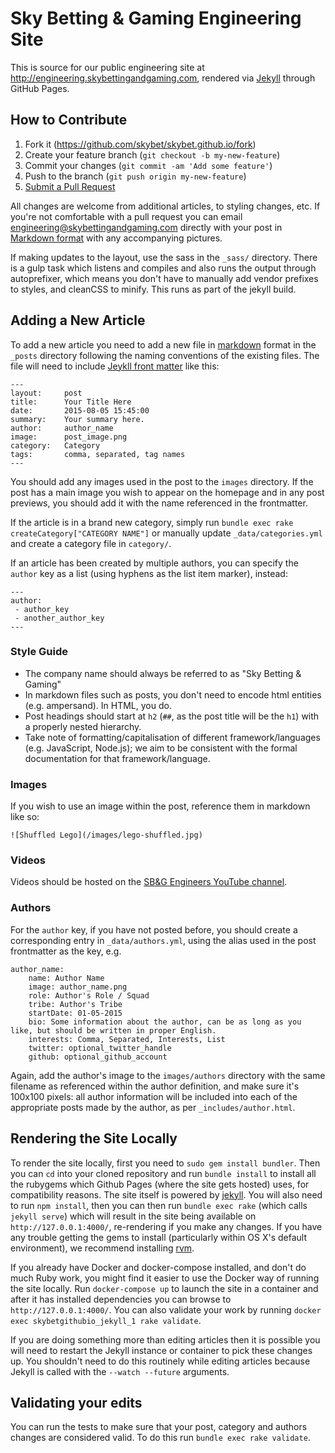 Sky Betting & Gaming Engineering Site
=====================================

This is source for our public engineering site at http://engineering.skybettingandgaming.com, rendered via [Jekyll](https://jekyllrb.com/docs/home/) through GitHub Pages.

## How to Contribute

1. Fork it (https://github.com/skybet/skybet.github.io/fork)
2. Create your feature branch (`git checkout -b my-new-feature`)
3. Commit your changes (`git commit -am 'Add some feature'`)
4. Push to the branch (`git push origin my-new-feature`)
5. [Submit a Pull Request](https://help.github.com/articles/using-pull-requests/)

All changes are welcome from additional articles, to styling changes, etc. If you're not comfortable with a pull request you can email <engineering@skybettingandgaming.com> directly with your post in [Markdown format](https://help.github.com/articles/getting-started-with-writing-and-formatting-on-github/) with any accompanying pictures.

If making updates to the layout, use the sass in the `_sass/` directory. There is a gulp task which listens and compiles and also runs the output through autoprefixer, which means you don't have to manually add vendor prefixes to styles, and cleanCSS to minify. This runs as part of the jekyll build.

## Adding a New Article

To add a new article you need to add a new file in [markdown](https://guides.github.com/features/mastering-markdown/) format in the `_posts` directory following the naming conventions of the existing files. The file will need to include [Jeykll front matter](http://jekyllrb.com/docs/frontmatter/) like this:

    ---
    layout:     post
    title:      Your Title Here
    date:       2015-08-05 15:45:00
    summary:    Your summary here.
    author:     author_name
    image:      post_image.png
    category:   Category
    tags:       comma, separated, tag names
    ---

You should add any images used in the post to the `images` directory.  If the post has a main image you wish to appear on the homepage and in any post previews, you should add it with the name referenced in the frontmatter.

If the article is in a brand new category, simply run `bundle exec rake createCategory["CATEGORY NAME"]` or manually update `_data/categories.yml` and create a category file in `category/`.

If an article has been created by multiple authors, you can specify the `author` key as a list (using hyphens as the list item marker), instead:

    ---
    author:
     - author_key
     - another_author_key
    ---

### Style Guide

* The company name should always be referred to as "Sky Betting & Gaming"
* In markdown files such as posts, you don't need to encode html entities (e.g. ampersand). In HTML, you do.
* Post headings should start at `h2` (`##`, as the post title will be the `h1`) with a properly nested hierarchy.
* Take note of formatting/capitalisation of different framework/languages (e.g. JavaScript, Node.js); we aim to be consistent with the formal documentation for that framework/language.

### Images

If you wish to use an image within the post, reference them in markdown like so:

    ![Shuffled Lego](/images/lego-shuffled.jpg)

### Videos

Videos should be hosted on the [SB&G Engineers YouTube channel](https://www.youtube.com/channel/UCKhLYGIGTBiD-9zyGkDwfDA).

### Authors

For the `author` key, if you have not posted before, you should create a corresponding entry in `_data/authors.yml`, using the alias used in the post frontmatter as the key, e.g.

    author_name:
        name: Author Name
        image: author_name.png
        role: Author's Role / Squad
        tribe: Author's Tribe
        startDate: 01-05-2015
        bio: Some information about the author, can be as long as you like, but should be written in proper English.
        interests: Comma, Separated, Interests, List
        twitter: optional_twitter_handle
        github: optional_github_account

Again, add the author's image to the `images/authors` directory with the same filename as referenced within the author definition, and make sure it's 100x100 pixels: all author information will be included into each of the appropriate posts made by the author, as per `_includes/author.html`.

## Rendering the Site Locally

To render the site locally, first you need to `sudo gem install bundler`. Then you can `cd` into your cloned repository and run `bundle install` to install all the rubygems which Github Pages (where the site gets hosted) uses, for compatibility reasons.  The site itself is powered by [jekyll](https://jekyllrb.com). You will also need to run `npm install`, then you can then run `bundle exec rake` (which calls `jekyll serve`) which will result in the site being available on `http://127.0.0.1:4000/`, re-rendering if you make any changes.  If you have any trouble getting the gems to install (particularly within OS X's default environment), we recommend installing [rvm](https://rvm.io).

If you already have Docker and docker-compose installed, and don't do much Ruby work, you might find it easier to use the Docker way of running the site locally.  Run `docker-compose up` to launch the site in a container and after it has installed dependencies you can browse to `http://127.0.0.1:4000/`.  You can also validate your work by running `docker exec skybetgithubio_jekyll_1 rake validate`.

If you are doing something more than editing articles then it is possible you will need to restart the Jekyll instance or container to pick these changes up.  You shouldn't need to do this routinely while editing articles because Jekyll is called with the `--watch --future` arguments.

## Validating your edits

You can run the tests to make sure that your post, category and authors changes are considered valid.  To do this run `bundle exec rake validate`.
